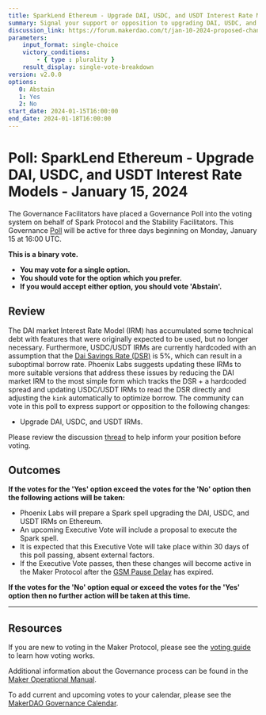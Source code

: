 ```yaml
---
title: SparkLend Ethereum - Upgrade DAI, USDC, and USDT Interest Rate Models - January 15, 2024
summary: Signal your support or opposition to upgrading DAI, USDC, and USDT Interest Rate Models.
discussion_link: https://forum.makerdao.com/t/jan-10-2024-proposed-changes-to-sparklend-for-upcoming-spell/23389
parameters:
    input_format: single-choice
    victory_conditions:
        - { type : plurality }
    result_display: single-vote-breakdown
version: v2.0.0
options:
   0: Abstain
   1: Yes
   2: No
start_date: 2024-01-15T16:00:00
end_date: 2024-01-18T16:00:00
---
```

# Poll: SparkLend Ethereum - Upgrade DAI, USDC, and USDT Interest Rate Models - January 15, 2024

The Governance Facilitators have placed a Governance Poll into the voting system on behalf of Spark Protocol and the Stability Facilitators. This Governance [Poll](https://manual.makerdao.com/governance/governance-cycle/weekly-governance-cycle#weekly-governance-cycle-definitions-mip16c1) will be active for three days beginning on Monday, January 15 at 16:00 UTC.

**This is a binary vote.**
- **You may vote for a single option.**
- **You should vote for the option which you prefer.**
- **If you would accept either option, you should vote 'Abstain'.**

## Review

The DAI market Interest Rate Model (IRM) has accumulated some technical debt with features that were originally expected to be used, but no longer necessary. Furthermore, USDC/USDT IRMs are currently hardcoded with an assumption that the [Dai Savings Rate (DSR)](https://manual.makerdao.com/parameter-index/core/param-dai-savings-rate) is 5%, which can result in a suboptimal borrow rate. Phoenix Labs suggests updating these IRMs to more suitable versions that address these issues by reducing the DAI market IRM to the most simple form which tracks the DSR + a hardcoded spread and updating USDC/USDT IRMs to read the DSR directly and adjusting the `kink` automatically to optimize borrow. The community can vote in this poll to express support or opposition to the following changes:
- Upgrade DAI, USDC, and USDT IRMs.

Please review the discussion [thread](https://forum.makerdao.com/t/jan-10-2024-proposed-changes-to-sparklend-for-upcoming-spell/23389) to help inform your position before voting.

## Outcomes

**If the votes for the 'Yes' option exceed the votes for the 'No' option then the following actions will be taken:**
* Phoenix Labs will prepare a Spark spell upgrading the DAI, USDC, and USDT IRMs on Ethereum.
* An upcoming Executive Vote will include a proposal to execute the Spark spell.
* It is expected that this Executive Vote will take place within 30 days of this poll passing, absent external factors.
* If the Executive Vote passes, then these changes will become active in the Maker Protocol after the [GSM Pause Delay](https://manual.makerdao.com/parameter-index/core/param-gsm-pause-delay) has expired.

**If the votes for the 'No' option equal or exceed the votes for the 'Yes' option then no further action will be taken at this time.**

---

## Resources

If you are new to voting in the Maker Protocol, please see the [voting guide](https://manual.makerdao.com/governance/voting-in-makerdao/on-chain-governance) to learn how voting works.

Additional information about the Governance process can be found in the [Maker Operational Manual](https://manual.makerdao.com).

To add current and upcoming votes to your calendar, please see the [MakerDAO Governance Calendar](https://manual.makerdao.com/makerdao/calendars/governance-calendar).
